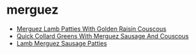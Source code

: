 # merguez

 * [Merguez Lamb Patties With Golden Raisin Couscous](../index/m/merguez-lamb-patties-with-golden-raisin-couscous-241748.json)
 * [Quick Collard Greens With Merguez Sausage And Couscous](../index/q/quick-collard-greens-with-merguez-sausage-and-couscous-233925.json)
 * [Lamb Merguez Sausage Patties](../index/l/lamb-merguez-sausage-patties.json)
